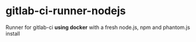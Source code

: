gitlab-ci-runner-nodejs
=======================

Runner for gitlab-ci **using docker** with a fresh node.js, npm and phantom.js install
